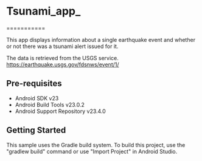 # Tsunami_app_
===========

This app displays information about a single earthquake event and
whether or not there was a tsunami alert issued for it. 

The data is retrieved from the USGS service.
https://earthquake.usgs.gov/fdsnws/event/1/

Pre-requisites
--------------

- Android SDK v23
- Android Build Tools v23.0.2
- Android Support Repository v23.4.0

Getting Started
---------------

This sample uses the Gradle build system. To build this project, use the
"gradlew build" command or use "Import Project" in Android Studio.

